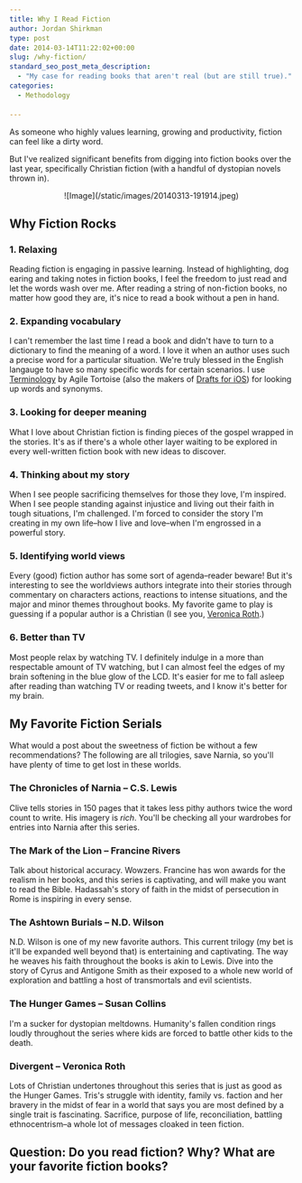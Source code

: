 ```yaml
---
title: Why I Read Fiction
author: Jordan Shirkman
type: post
date: 2014-03-14T11:22:02+00:00
slug: /why-fiction/
standard_seo_post_meta_description:
  - "My case for reading books that aren't real (but are still true)."
categories:
  - Methodology

---
```

As someone who highly values learning, growing and productivity, fiction can feel like a dirty word.

But I've realized significant benefits from digging into fiction books over the last year, specifically Christian fiction (with a handful of dystopian novels thrown in).

<p style="text-align: center;">
  ![Image](/static/images/20140313-191914.jpeg)
</p>

## Why Fiction Rocks

### 1. Relaxing

Reading fiction is engaging in passive learning. Instead of highlighting, dog earing and taking notes in fiction books, I feel the freedom to just read and let the words wash over me. After reading a string of non-fiction books, no matter how good they are, it's nice to read a book without a pen in hand.

### 2. Expanding vocabulary

I can't remember the last time I read a book and didn't have to turn to a dictionary to find the meaning of a word. I love it when an author uses such a precise word for a particular situation. We're truly blessed in the English langauge to have so many specific words for certain scenarios. I use [Terminology](https://itunes.apple.com/us/app/terminology-3-extensible-dictionary/id687798859?mt=8) by Agile Tortoise (also the makers of [Drafts for iOS](https://jshirk.com/blog/drafts-ios/)) for looking up words and synonyms.

### 3. Looking for deeper meaning

What I love about Christian fiction is finding pieces of the gospel wrapped in the stories. It's as if there's a whole other layer waiting to be explored in every well-written fiction book with new ideas to discover. <!--more-->

### 4. Thinking about my story

When I see people sacrificing themselves for those they love, I'm inspired. When I see people standing against injustice and living out their faith in tough situations, I'm challenged. I'm forced to consider the story I'm creating in my own life–how I live and love–when I'm engrossed in a powerful story.

### 5. Identifying world views

Every (good) fiction author has some sort of agenda–reader beware! But it's interesting to see the worldviews authors integrate into their stories through commentary on characters actions, reactions to intense situations, and the major and minor themes throughout books. My favorite game to play is guessing if a popular author is a Christian (I see you, [Veronica Roth](http://books.usatoday.com/happyeverafter/post/2012-06-18/veronica-roth-interview-insurgent/718819/1).)

### 6. Better than TV

Most people relax by watching TV. I definitely indulge in a more than respectable amount of TV watching, but I can almost feel the edges of my brain softening in the blue glow of the LCD. It's easier for me to fall asleep after reading than watching TV or reading tweets, and I know it's better for my brain.

## My Favorite Fiction Serials

What would a post about the sweetness of fiction be without a few recommendations? The following are all trilogies, save Narnia, so you'll have plenty of time to get lost in these worlds.

### The Chronicles of Narnia – C.S. Lewis

Clive tells stories in 150 pages that it takes less pithy authors twice the word count to write. His imagery is _rich_. You'll be checking all your wardrobes for entries into Narnia after this series.

### The Mark of the Lion – Francine Rivers

Talk about historical accuracy. Wowzers. Francine has won awards for the realism in her books, and this series is captivating, and will make you want to read the Bible. Hadassah's story of faith in the midst of persecution in Rome is inspiring in every sense.

### The Ashtown Burials – N.D. Wilson

N.D. Wilson is one of my new favorite authors. This current trilogy (my bet is it'll be expanded well beyond that) is entertaining and captivating. The way he weaves his faith throughout the books is akin to Lewis. Dive into the story of Cyrus and Antigone Smith as their exposed to a whole new world of exploration and battling a host of transmortals and evil scientists.

### The Hunger Games – Susan Collins

I'm a sucker for dystopian meltdowns. Humanity's fallen condition rings loudly throughout the series where kids are forced to battle other kids to the death.

### Divergent – Veronica Roth

Lots of Christian undertones throughout this series that is just as good as the Hunger Games. Tris's struggle with identity, family vs. faction and her bravery in the midst of fear in a world that says you are most defined by a single trait is fascinating. Sacrifice, purpose of life, reconciliation, battling ethnocentrism–a whole lot of messages cloaked in teen fiction.

## Question: Do you read fiction? Why? What are your favorite fiction books?
